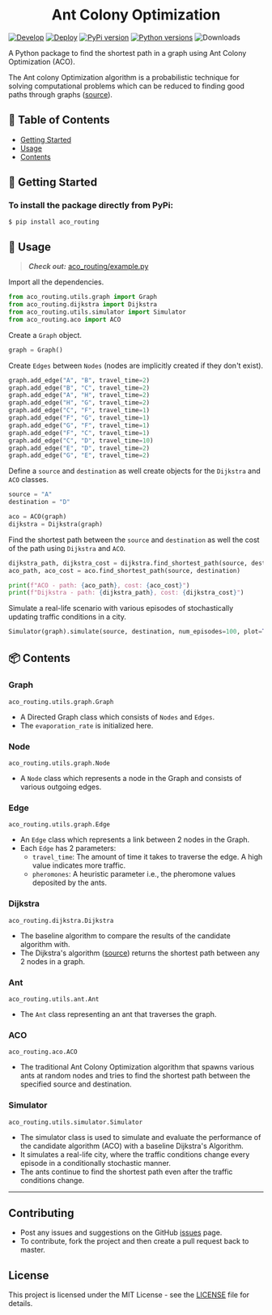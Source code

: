 <h1 align="center">Ant Colony Optimization</h1>


[![Develop](https://github.com/hasnainroopawalla/Ant-Colony-Optimization/actions/workflows/develop.yml/badge.svg)](https://github.com/hasnainroopawalla/Ant-Colony-Optimization/actions/workflows/develop.yml)
[![Deploy](https://github.com/hasnainroopawalla/Ant-Colony-Optimization/actions/workflows/deploy.yml/badge.svg)](https://github.com/hasnainroopawalla/Ant-Colony-Optimization/actions/workflows/deploy.yml)
[![PyPi version](https://img.shields.io/pypi/v/aco_routing.svg)](https://pypi.python.org/pypi/aco_routing/)
[![Python versions](https://img.shields.io/pypi/pyversions/aco_routing.svg?style=plastic)](https://img.shields.io/pypi/pyversions/aco_routing.svg?style=plastic)
![Downloads](https://img.shields.io/pypi/dm/aco_routing.svg)


A Python package to find the shortest path in a graph using Ant Colony Optimization (ACO).

The Ant colony Optimization algorithm is a probabilistic technique for solving computational problems which can be reduced to finding good paths through graphs ([source](https://en.wikipedia.org/wiki/Ant_colony_optimization_algorithms)).

## 📝 Table of Contents

- [Getting Started](#getting_started)
- [Usage](#usage)
- [Contents](#contents)


## 🏁 Getting Started <a name = "getting_started"></a>

### To install the package directly from PyPi:
```
$ pip install aco_routing
```


## 🎈 Usage <a name="usage"></a>
> **_Check out:_** [aco_routing/example.py](https://github.com/hasnainroopawalla/Ant-Colony-Optimization/tree/master/aco_routing/example.py)

Import all the dependencies.
```python
from aco_routing.utils.graph import Graph
from aco_routing.dijkstra import Dijkstra
from aco_routing.utils.simulator import Simulator
from aco_routing.aco import ACO
```

Create a `Graph` object.
```python
graph = Graph()
```

Create `Edges` between `Nodes` (nodes are implicitly created if they don't exist).
```python
graph.add_edge("A", "B", travel_time=2)
graph.add_edge("B", "C", travel_time=2)
graph.add_edge("A", "H", travel_time=2)
graph.add_edge("H", "G", travel_time=2)
graph.add_edge("C", "F", travel_time=1)
graph.add_edge("F", "G", travel_time=1)
graph.add_edge("G", "F", travel_time=1)
graph.add_edge("F", "C", travel_time=1)
graph.add_edge("C", "D", travel_time=10)
graph.add_edge("E", "D", travel_time=2)
graph.add_edge("G", "E", travel_time=2)
```

Define a `source` and `destination` as well create objects for the `Dijkstra` and `ACO` classes.
```python
source = "A"
destination = "D"

aco = ACO(graph)
dijkstra = Dijkstra(graph)
```

Find the shortest path between the `source` and `destination` as well the cost of the path using `Dijkstra` and `ACO`.
```python
dijkstra_path, dijkstra_cost = dijkstra.find_shortest_path(source, destination)
aco_path, aco_cost = aco.find_shortest_path(source, destination)

print(f"ACO - path: {aco_path}, cost: {aco_cost}")
print(f"Dijkstra - path: {dijkstra_path}, cost: {dijkstra_cost}")
```

Simulate a real-life scenario with various episodes of stochastically updating traffic conditions in a city.
```python
Simulator(graph).simulate(source, destination, num_episodes=100, plot=True)
```


## 📦 Contents <a name = "contents"></a>

### Graph
`aco_routing.utils.graph.Graph`
- A Directed Graph class which consists of `Nodes` and `Edges`.
- The `evaporation_rate` is initialized here.

### Node
`aco_routing.utils.graph.Node`
- A `Node` class which represents a node in the Graph and consists of various outgoing edges.

### Edge
`aco_routing.utils.graph.Edge`
- An `Edge` class which represents a link between 2 nodes in the Graph.
- Each `Edge` has 2 parameters:
    - `travel_time`: The amount of time it takes to traverse the edge. A high value indicates more traffic.
    - `pheromones`: A heuristic parameter i.e., the pheromone values deposited by the ants.

### Dijkstra
`aco_routing.dijkstra.Dijkstra`
- The baseline algorithm to compare the results of the candidate algorithm with.
- The Dijkstra's algorithm ([source](https://en.wikipedia.org/wiki/Dijkstra%27s_algorithm)) returns the shortest path between any 2 nodes in a graph.

### Ant
`aco_routing.utils.ant.Ant`
- The `Ant` class representing an ant that traverses the graph.

### ACO
`aco_routing.aco.ACO`
- The traditional Ant Colony Optimization algorithm that spawns various ants at random nodes and tries to find the shortest path between the specified source and destination.

### Simulator
`aco_routing.utils.simulator.Simulator`
- The simulator class is used to simulate and evaluate the performance of the candidate algorithm (ACO) with a baseline Dijkstra's Algorithm.
- It simulates a real-life city, where the traffic conditions change every episode in a conditionally stochastic manner.
- The ants continue to find the shortest path even after the traffic conditions change.

<hr>

## Contributing


- Post any issues and suggestions on the GitHub [issues](https://github.com/hasnainroopawalla/Ant-Colony-Optimization/issues) page.
- To contribute, fork the project and then create a pull request back to master.


## License
This project is licensed under the MIT License - see the [LICENSE](https://github.com/hasnainroopawalla/Ant-Colony-Optimization/blob/73b65a6fd14e3e5517b479cfecac1140f0ae7899/LICENSE) file for details.
